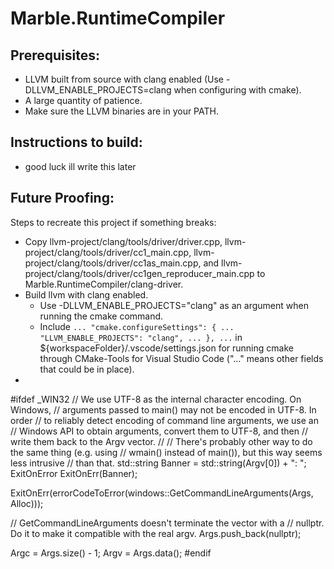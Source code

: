 # Marble.RuntimeCompiler
## Prerequisites:
 - LLVM built from source with clang enabled (Use -DLLVM_ENABLE_PROJECTS=clang when configuring with cmake).
 - A large quantity of patience.
 - Make sure the LLVM binaries are in your PATH.
## Instructions to build:
 - good luck ill write this later
## Future Proofing:
Steps to recreate this project if something breaks:
 - Copy llvm-project/clang/tools/driver/driver.cpp, llvm-project/clang/tools/driver/cc1_main.cpp, llvm-project/clang/tools/driver/cc1as_main.cpp, and llvm-project/clang/tools/driver/cc1gen_reproducer_main.cpp to Marble.RuntimeCompiler/clang-driver.
 - Build llvm with clang enabled.
   - Use -DLLVM_ENABLE_PROJECTS="clang" as an argument when running the cmake command.
   - Include ```... "cmake.configureSettings": { ... "LLVM_ENABLE_PROJECTS": "clang", ... }, ...``` in ${workspaceFolder}/.vscode/settings.json for running cmake through CMake-Tools for Visual Studio Code ("..." means other fields that could be in place).
 - 


#ifdef _WIN32
  // We use UTF-8 as the internal character encoding. On Windows,
  // arguments passed to main() may not be encoded in UTF-8. In order
  // to reliably detect encoding of command line arguments, we use an
  // Windows API to obtain arguments, convert them to UTF-8, and then
  // write them back to the Argv vector.
  //
  // There's probably other way to do the same thing (e.g. using
  // wmain() instead of main()), but this way seems less intrusive
  // than that.
  std::string Banner = std::string(Argv[0]) + ": ";
  ExitOnError ExitOnErr(Banner);

  ExitOnErr(errorCodeToError(windows::GetCommandLineArguments(Args, Alloc)));

  // GetCommandLineArguments doesn't terminate the vector with a
  // nullptr.  Do it to make it compatible with the real argv.
  Args.push_back(nullptr);

  Argc = Args.size() - 1;
  Argv = Args.data();
#endif
